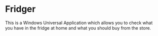 # Fridger
This is a Windows Universal Application which allows you to check what you have in the fridge at home and what you should buy from the store.
